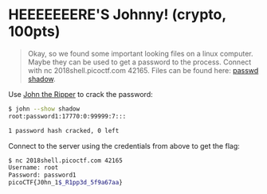 # HEEEEEEERE'S Johnny! (crypto, 100pts)

> Okay, so we found some important looking files on a linux computer. Maybe they can be used to get a password to the
> process. Connect with nc 2018shell.picoctf.com 42165. Files can be found here: [passwd](./assets/passwd)
> [shadow](./assets/shadow).

Use [John the Ripper](https://www.openwall.com/john/) to crack the password:

```sh
$ john --show shadow
root:password1:17770:0:99999:7:::

1 password hash cracked, 0 left
```

Connect to the server using the credentials from above to get the flag:

```sh
$ nc 2018shell.picoctf.com 42165
Username: root
Password: password1
picoCTF{J0hn_1$_R1pp3d_5f9a67aa}
```
